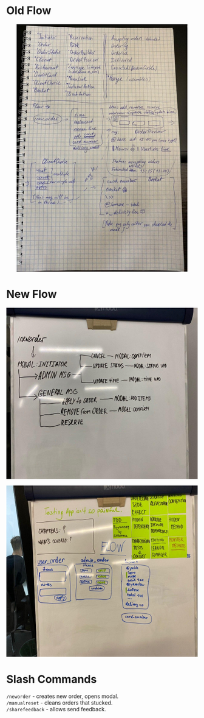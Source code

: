 # Old Flow
<p align="center">
  <img src="photo_2020-01-02_18-42-58.jpg" width="450" height="650">
</p>

# New Flow
<p align="center">
  <img src="photo_2020-02-04_00-46-33.jpg" width="650" height="450">
</p>

<p align="center">
  <img src="photo_2020-02-04_00-46-29.jpg" width="650" height="450">
</p>

# Slash Commands
`/neworder` - creates new order, opens modal.<br/>
`/manualreset` - cleans orders that stucked.<br/>
`/sharefeedback` - allows send feedback.<br/>
